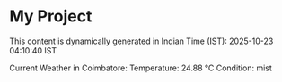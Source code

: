 # My Project

This content is dynamically generated in Indian Time (IST): 2025-10-23 04:10:40 IST


Current Weather in Coimbatore:
Temperature: 24.88 °C
Condition: mist
